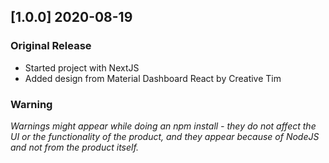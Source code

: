 ## [1.0.0] 2020-08-19
### Original Release
- Started project with NextJS
- Added design from Material Dashboard React by Creative Tim
### Warning
_Warnings might appear while doing an npm install - they do not affect the UI or the functionality of the product, and they appear because of NodeJS and not from the product itself._
